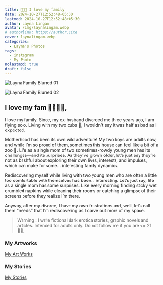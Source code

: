 ```yaml
---
title: 👩🏻‍👦 I love my family
date: 2024-10-27T12:52:48+05:30
lastmod: 2024-10-27T12:52:48+05:30
author: Layna Lingam
avatar: /img/laynalingam.webp
# authorlink: https://author.site
cover: laynalingam.webp
categories:
  - Layna's Photos
tags:
  - instagram
  - My Photo
nolastmod: true
draft: false
---
```


![Layna Family Blurred 01](/img/layna_family_blurred_01.png)

![Layna Family Blurred 02](/img/layna_family_blurred_02.png)

## I love my fam 👩🏼‍👧‍👦,

I love my family. Since, my ex-husband divorced me three years ago, I am flying solo. Living with my two cubs 🐯, I wouldn't say it was half as bad as I expected.

Motherhood has been its own wild adventure! My two boys are adults now, and while I’m so proud of them, sometimes this house can feel like a bit of a zoo 🦁. Life as a single mom of two sometimes-rowdy young men has its challenges—and its surprises. As they’ve grown older, let’s just say they’re not as bashful about exploring their own lives, interests, and impulses, which can make for some… interesting family dynamics.

Rediscovering myself while living with two young men who are often a little too comfortable with themselves has been… interesting. Let’s just say, life as a single mom has some surprises. Like every morning finding sticky wet crumbled napkins while cleaning their rooms or catching a glimpse of their screens before they realize I’m there.

Anyway, after my divorce, I have my own frustrations and, well, let’s call them “needs” that I’m rediscovering as I carve out more of my space.

> Warning : I write fictional dark erotica stories, graphic novels and articles. Intended for adults only. Do not follow me if you are <= 21 👶🏻.

### My Artworks

[My Art Works](https://civitai.com/user/LaynaLingam/posts?sort=Newest)

### My Stories

[My Stories](https://chyoa.com/story/Hypnotic-Bonds.64081)

